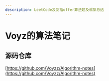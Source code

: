 ```yaml
---
description: LeetCode及剑指offer算法题及框架总结
---
```


# Voyz的算法笔记

## 源码仓库

[https://github.com/Voyzz/Algorithm-notes](https://github.com/Voyzz/Algorithm-notes)

